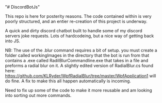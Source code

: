 "# DiscordBotJs" 

This repo is here for posterity reasons. The code contained within is very poorly structured, and an entier re-creation of this project is underway.

A quick and dirty discord chatbot built to handle some of my discord servers joke requests. Lots of hardcodeing, but a nice way of getting back into JS.

NB:
The use of the .blur command requires a bit of setup. you must create a folder called workingImages in the directory that the bot is run from that contains a .exe called RadilBlurCommandline.exe that takes in a file and preforms a radial blur on it. A slightly edited version of RadialBlur.cs found here: https://github.com/KLRyder/WpfRadialBlur/tree/master/WpfApplication1 will do fine. A fix to make this all happen automatically is incoming.

Need to fix up some of the code to make it more reusable and am looking into sorting out more commands.
